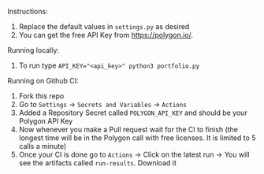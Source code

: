 Instructions:

1. Replace the default values in `settings.py` as desired
2. You can get the free API Key from https://polygon.io/.

Running locally:

1. To run type `API_KEY="<api_key>" python3 portfolio.py`

Running on Github CI:

1. Fork this repo
2. Go to `Settings` -> `Secrets and Variables` -> `Actions`
3. Added a Repository Secret called `POLYGON_API_KEY` and should be your Polygon API Key
4. Now whenever you make a Pull request wait for the CI to finish (the longest time will be in the Polygon call with free licenses. It is limited to 5 calls a minute)
5. Once your CI is done go to `Actions` -> Click on the latest run -> You will see the artifacts called `run-results`. Download it